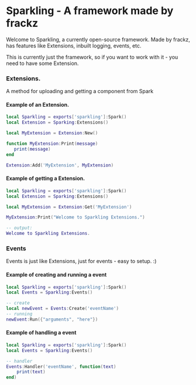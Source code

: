 # Sparkling - A framework made by frackz
Welcome to Sparkling, a currently open-source framework. Made by frackz, has features like Extensions, inbuilt logging, events, etc.



This is currently just the framework, so if you want to work with it - you need to have some Extension.


### Extensions.
A method for uploading and getting a component from Spark

#### Example of an Extension.
```lua
local Sparkling = exports['sparkling']:Spark()
local Extension = Sparking:Extensions()

local MyExtension = Extension:New()

function MyExtension:Print(message)
   print(message)
end

Extension:Add('MyExtension', MyExtension)
```
#### Example of getting a Extension.
```lua
local Sparkling = exports['sparkling']:Spark()
local Extension = Sparking:Extensions()

local MyExtension = Extension:Get('MyExtension')

MyExtension:Print("Welcome to Sparkling Extensions.")

-- output:
Welcome to Sparkling Extensions.
```

### Events
Events is just like Extensions, just for events - easy to setup. :)
#### Example of creating and running a event
```lua
local Sparkling = exports['sparkling']:Spark()
local Events = Sparkling:Events()

-- create
local newEvent = Events:Create('eventName')
-- running
newEvent:Run({"arguments", "here"})
```
#### Example of handling a event
```lua
local Sparkling = exports['sparkling']:Spark()
local Events = Sparkling:Events()

-- handler
Events:Handler('eventName', function(text)
    print(text)
end)
```
